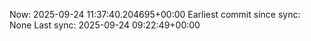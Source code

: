Now: 2025-09-24 11:37:40.204695+00:00 Earliest commit since sync: None Last sync: 2025-09-24 09:22:49+00:00
